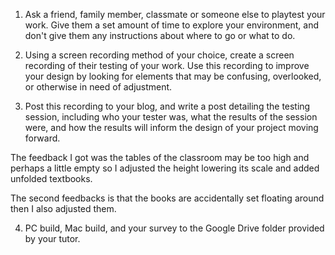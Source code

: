 1. Ask a friend, family member, classmate or someone else to playtest your work. Give them a set amount of time to explore your environment, and don't give them any instructions about where to go or what to do.  

2. Using a screen recording method of your choice, create a screen recording of their testing of your work. Use this recording to improve your design by looking for elements that may be confusing, overlooked, or otherwise in need of adjustment.





3. Post this recording to your blog, and write a post detailing the testing session, including who your tester was, what the results of the session were, and how the results will inform the design of your project moving forward. 

The feedback I got was the tables of the classroom may be too high and perhaps a little empty so I adjusted the height lowering its scale and added unfolded textbooks.

The second feedbacks is that the books are accidentally set floating around then I also adjusted them.


4. PC build, Mac build, and your survey to the Google Drive folder provided by your tutor.